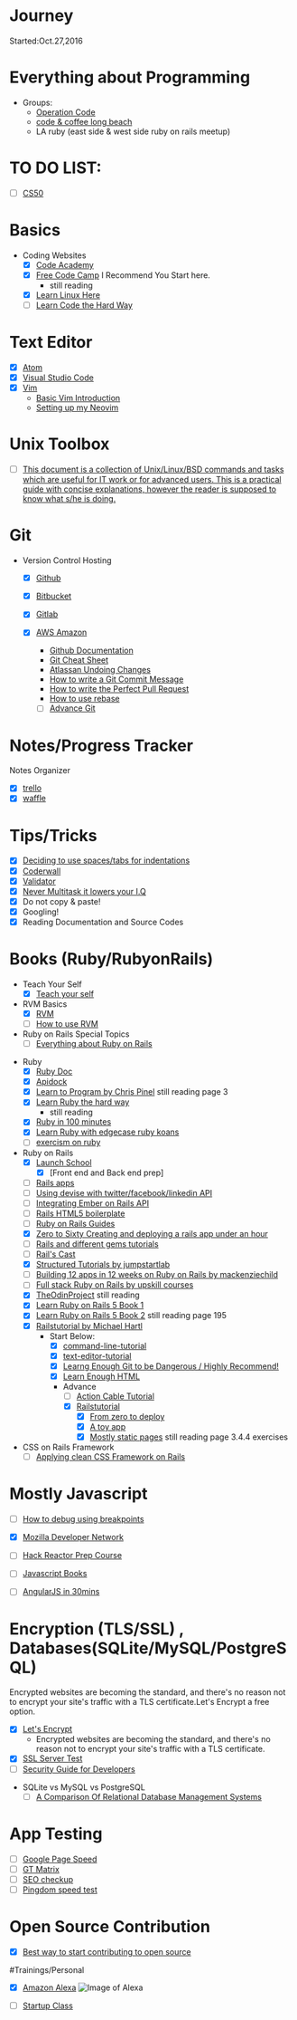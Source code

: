 # Journey
Started:Oct.27,2016
# Everything about Programming

+ Groups:
  - [Operation Code](https://operationcode.org/)
  - [code & coffee long beach](http://www.codeandcoffeelb.org/)
  - LA ruby (east side & west side ruby on rails meetup)

# TO DO LIST:
- [ ] [CS50](https://courses.edx.org/courses/course-v1%3AHarvardX%2BCS50%2BX/)

# Basics
- Coding Websites
  - [x] [Code Academy](https://www.codecademy.com)
  - [x] [Free Code Camp](https://www.freecodecamp.com) I Recommend You Start here.
    - still reading
  - [x] [Learn Linux Here](https://linuxjourney.com/)
  - [ ] [Learn Code the Hard Way](https://learncodethehardway.org/)

# Text Editor
- [x] [Atom](https://atom.io/)
- [x] [Visual Studio Code](https://code.visualstudio.com/)
- [x] [Vim](http://www.vim.org/)
  - [Basic Vim Introduction](http://www.openvim.com/)
  - [Setting up my Neovim](https://neovim.io/)

# Unix Toolbox
- [ ] [This document is a collection of Unix/Linux/BSD commands and tasks which are useful for IT work or for advanced users. This is a practical guide with concise explanations, however the reader is supposed to know what s/he is doing.](http://cb.vu/unixtoolbox.xhtml)

# Git
+ Version Control Hosting
  - [x] [Github](https://github.com/)
  - [x] [Bitbucket](https://bitbucket.org/)
  - [x] [Gitlab](https://about.gitlab.com/)
  - [x] [AWS Amazon](https://aws.amazon.com/codecommit/)
    + [Github Documentation](https://help.github.com/)
    + [Git Cheat Sheet](https://education.github.com/git-cheat-sheet-education.pdf)
    + [Atlassan Undoing Changes](https://www.atlassian.com/git/tutorials/undoing-changes)
    + [How to write a Git Commit Message](http://chris.beams.io/posts/git-commit/)
    + [How to write the Perfect Pull Request](https://github.com/blog/1943-how-to-write-the-perfect-pull-request)
    + [How to use rebase](http://web.archive.org/web/20100213104931/http://blog.madism.org/index.php/2007/09/09/138-git-awsome-ness-git-rebase-interactive)

    - [ ] [Advance Git](https://git-scm.com/book/en/v2)

# Notes/Progress Tracker
Notes Organizer
  + [x] [trello](https://trello.com/)
  + [x] [waffle](https://waffle.io/)

# Tips/Tricks
- [x] [Deciding to use spaces/tabs for indentations](http://softwareengineering.stackexchange.com/questions/57/tabs-versus-spaces-what-is-the-proper-indentation-character-for-everything-in-e)
- [x] [Coderwall](https://coderwall.com/)
- [x] [Validator](https://validator.w3.org/nu/#textarea)
- [x] [Never Multitask it lowers your I.Q](https://blog.bufferapp.com/what-multitasking-does-to-our-brains)
- [x] Do not copy & paste!
- [x] Googling!
- [x] Reading Documentation and Source Codes

# Books (Ruby/RubyonRails)
+ Teach Your Self
  - [x] [Teach your self](http://teachyourselftocode.com/)

+ RVM Basics
  - [x] [RVM](https://rvm.io/rvm/basics)
  - [ ] [How to use RVM](https://www.digitalocean.com/community/tutorials/how-to-use-rvm-to-manage-ruby-installations-and-environments-on-a-vps)

+ Ruby on Rails Special Topics
  - [ ] [Everything about Ruby on Rails](http://tutorials.jumpstartlab.com/topics/index.html)

- Ruby
  - [x] [Ruby Doc](http://ruby-doc.org/)
  - [x] [Apidock](http://apidock.com/)
  - [x] [Learn to Program by Chris Pinel](https://pine.fm/LearnToProgram/chap_00.html) still reading page 3
  - [x] [Learn Ruby the hard way](https://learnrubythehardway.org/book/ex3.html)
    - still reading
  - [x] [Ruby in 100 minutes](http://tutorials.jumpstartlab.com/projects/ruby_in_100_minutes.html)
  - [x] [Learn Ruby with edgecase ruby koans](http://rubykoans.com/)
  - [ ] [exercism on ruby](http://exercism.io/languages/ruby/about)

- Ruby on Rails
  - [x] [Launch School](https://launchschool.com/mastery?ref_id=hackingui)
    - [x] [Front end and Back end prep]
  - [ ] [Rails apps](http://railsapps.github.io/)
  - [ ] [Using devise with twitter/facebook/linkedin API](http://sourcey.com/rails-4-omniauth-using-devise-with-twitter-facebook-and-linkedin/)
  - [ ] [Integrating Ember on Rails API](http://ember.vicramon.com/)
  - [ ] [Rails HTML5 boilerplate](http://railsapps.github.io/rails-html5-boilerplate.html)
  - [ ] [Ruby on Rails Guides](http://guides.rubyonrails.org/)
  - [x] [Zero to Sixty Creating and deploying a rails app under an hour](https://code.tutsplus.com/tutorials/zero-to-sixty-creating-and-deploying-a-rails-app-in-under-an-hour--net-8252)
  - [ ] [Rails and different gems tutorials](https://www.youtube.com/user/RailscastsReloaded)
  - [ ] [Rail's Cast](http://railscasts.com/)
  - [x] [Structured Tutorials by jumpstartlab](http://tutorials.jumpstartlab.com/)
  - [ ] [Building 12 apps in 12 weeks on Ruby on Rails by mackenziechild](https://mackenziechild.me/rails-courses/)
  - [ ] [Full stack Ruby on Rails by upskill courses](http://upskillcourses.com/p/essential-web-developer-course)
  - [x] [TheOdinProject](http://www.theodinproject.com/) still reading
  - [x] [Learn Ruby on Rails 5 Book 1](http://learn-rails.com/)
  - [x] [Learn Ruby on Rails 5 Book 2](http://learn-rails.com/) still reading page 195
  - [x] [Railstutorial by Michael Hartl](https://www.railstutorial.org/book)
    - Start Below:
      - [x] [command-line-tutorial](https://www.learnenough.com/command-line-tutorial)
      - [x] [text-editor-tutorial](https://www.learnenough.com/text-editor-tutorial)
      - [x] [Learng Enough Git to be Dangerous / Highly Recommend!](https://www.learnenough.com/git-tutorial)
      - [x] [Learn Enough HTML](https://www.learnenough.com/html-tutorial)

      + Advance
        - [ ] [Action Cable Tutorial](https://www.learnenough.com/action-cable-tutorial)
        - [x] [Railstutorial](https://www.railstutorial.org/book)
          - [x] [From zero to deploy](https://www.learnenough.com/text-editor-tutorial)
          - [x] [A toy app](https://www.learnenough.com/text-editor-tutorial)
          - [x] [Mostly static pages](https://www.learnenough.com/text-editor-tutorial) still reading page 3.4.4 exercises

- CSS on Rails Framework
  - [ ] [Applying clean CSS Framework on Rails](https://medium.com/@richardsondx/rich-css-a-clean-css-framework-45e7e776eef8#.9wad50ljo)

# Mostly Javascript
  + [ ] [How to debug using breakpoints](https://developers.google.com/web/tools/chrome-devtools/javascript/add-breakpoints)

  + [x] [Mozilla Developer Network](https://developer.mozilla.org/en-US/)
  + [ ] [Hack Reactor Prep Course](http://hackreactor.teachable.com/courses/enrolled/hack-reactor-prep)
  + [ ] [Javascript Books](https://github.com/kboygit/free-programming-books)
  + [ ] [AngularJS in 30mins](https://blog.revillweb.com/angularjs-tutorial-learn-angularjs-in-30-minutes-35b5eae52dc2#.3axkjaloh)


# Encryption (TLS/SSL) , Databases(SQLite/MySQL/PostgreSQL)
  Encrypted websites are becoming the standard, and there's no reason not to encrypt your site's traffic with a TLS certificate.Let's Encrypt a free option.
  + [x] [Let's Encrypt](https://letsencrypt.org/)
    - Encrypted websites are becoming the standard, and there's no reason not to encrypt your site's traffic with a TLS certificate.
  + [x] [SSL Server Test](https://www.ssllabs.com/ssltest/)
  + [ ] [Security Guide for Developers](https://github.com/lydatech/security-guide-for-developers)

  + SQLite vs MySQL vs PostgreSQL
    - [ ] [A Comparison Of Relational Database Management Systems](https://www.digitalocean.com/community/tutorials/sqlite-vs-mysql-vs-postgresql-a-comparison-of-relational-database-management-systems)

# App Testing
  + [ ] [Google Page Speed](https://developers.google.com/speed/pagespeed/insights/)
  + [ ] [GT Matrix](https://gtmetrix.com/)
  + [ ] [SEO checkup](http://seositecheckup.com/)
  + [ ] [Pingdom speed test](https://tools.pingdom.com/)

# Open Source Contribution
  + [x] [Best way to start contributing to open source](http://www.justinweiss.com/articles/the-easiest-way-to-get-into-open-source/)

#Trainings/Personal
  + [x] [Amazon Alexa](https://amazon.com)
    ![Image of Alexa](https://github.com/kboygit/my-journey/blob/master/images/amazon1.png)

  + [ ] [Startup Class](https://startupclass.co/)
